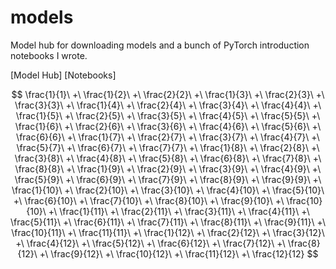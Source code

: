 # models

Model hub for downloading models and a bunch of PyTorch introduction notebooks I wrote.

[Model Hub] [Notebooks]

$$
\frac{1}{1}\ +\ \frac{1}{2}\ +\ \frac{2}{2}\ +\ \frac{1}{3}\ +\ \frac{2}{3}\ +\ \frac{3}{3}\ +\ \frac{1}{4}\ +\ \frac{2}{4}\ +\ \frac{3}{4}\ +\ \frac{4}{4}\ +\ \frac{1}{5}\ +\ \frac{2}{5}\ +\ \frac{3}{5}\ +\ \frac{4}{5}\ +\ \frac{5}{5}\ +\ \frac{1}{6}\ +\ \frac{2}{6}\ +\ \frac{3}{6}\ +\ \frac{4}{6}\ +\ \frac{5}{6}\ +\ \frac{6}{6}\ +\ \frac{1}{7}\ +\ \frac{2}{7}\ +\ \frac{3}{7}\ +\ \frac{4}{7}\ +\ \frac{5}{7}\ +\ \frac{6}{7}\ +\ \frac{7}{7}\ +\ \frac{1}{8}\ +\ \frac{2}{8}\ +\ \frac{3}{8}\ +\ \frac{4}{8}\ +\ \frac{5}{8}\ +\ \frac{6}{8}\ +\ \frac{7}{8}\ +\ \frac{8}{8}\ +\ \frac{1}{9}\ +\ \frac{2}{9}\ +\ \frac{3}{9}\ +\ \frac{4}{9}\ +\ \frac{5}{9}\ +\ \frac{6}{9}\ +\ \frac{7}{9}\ +\ \frac{8}{9}\ +\ \frac{9}{9}\ +\ \frac{1}{10}\ +\ \frac{2}{10}\ +\ \frac{3}{10}\ +\ \frac{4}{10}\ +\ \frac{5}{10}\ +\ \frac{6}{10}\ +\ \frac{7}{10}\ +\ \frac{8}{10}\ +\ \frac{9}{10}\ +\ \frac{10}{10}\ +\ \frac{1}{11}\ +\ \frac{2}{11}\ +\ \frac{3}{11}\ +\ \frac{4}{11}\ +\ \frac{5}{11}\ +\ \frac{6}{11}\ +\ \frac{7}{11}\ +\ \frac{8}{11}\ +\ \frac{9}{11}\ +\ \frac{10}{11}\ +\ \frac{11}{11}\ +\ \frac{1}{12}\ +\ \frac{2}{12}\ +\ \frac{3}{12}\ +\ \frac{4}{12}\ +\ \frac{5}{12}\ +\ \frac{6}{12}\ +\ \frac{7}{12}\ +\ \frac{8}{12}\ +\ \frac{9}{12}\ +\ \frac{10}{12}\ +\ \frac{11}{12}\ +\ \frac{12}{12}
$$
